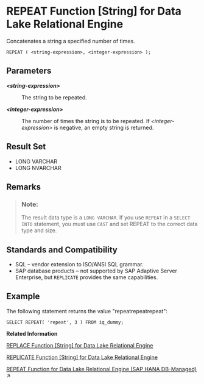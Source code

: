 <!-- loioa579104184f2101598d4cd02edf61346 -->

# REPEAT Function \[String\] for Data Lake Relational Engine

Concatenates a string a specified number of times.



```
REPEAT ( <string-expression>, <integer-expression> );
```



<a name="loioa579104184f2101598d4cd02edf61346__REPEAT_parm1"/>

## Parameters


<dl>
<dt><b>

*<string-expression\>*

</b></dt>
<dd>

The string to be repeated.



</dd><dt><b>

*<integer-expression\>*

</b></dt>
<dd>

The number of times the string is to be repeated. If *<integer-expression\>* is negative, an empty string is returned.



</dd>
</dl>



<a name="loioa579104184f2101598d4cd02edf61346__REPEAT_returs1"/>

## Result Set

-   LONG VARCHAR
-   LONG NVARCHAR



<a name="loioa579104184f2101598d4cd02edf61346__REPEAT_remarks1"/>

## Remarks

> ### Note:  
> The result data type is a `LONG VARCHAR`. If you use `REPEAT` in a `SELECT INTO` statement, you must use `CAST` and set REPEAT to the correct data type and size.



<a name="loioa579104184f2101598d4cd02edf61346__REPEAT_standards1"/>

## Standards and Compatibility

-   SQL – vendor extension to ISO/ANSI SQL grammar.
-   SAP database products – not supported by SAP Adaptive Server Enterprise, but `REPLICATE` provides the same capabilities.



<a name="loioa579104184f2101598d4cd02edf61346__REPEAT_Examples1"/>

## Example

The following statement returns the value "repeatrepeatrepeat":

```
SELECT REPEAT( 'repeat', 3 ) FROM iq_dummy;
```

**Related Information**  


[REPLACE Function \[String\] for Data Lake Relational Engine](replace-function-string-for-data-lake-relational-engine-a579952.md "Replaces all occurrences of a substring with another substring.")

[REPLICATE Function \[String\] for Data Lake Relational Engine](replicate-function-string-for-data-lake-relational-engine-a57a156.md "Concatenates a string a specified number of times.")

[REPEAT Function for Data Lake Relational Engine (SAP HANA DB-Managed)](https://help.sap.com/viewer/a898e08b84f21015969fa437e89860c8/2023_4_QRC/en-US/0248da66d3bf4d7ba425f5b4f20ba6cc.html "Concatenates a string a specified number of times.") :arrow_upper_right:

